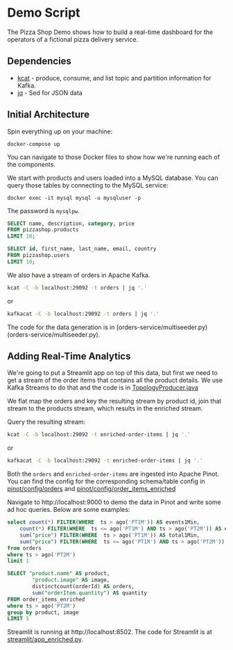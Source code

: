 # Demo Script

The Pizza Shop Demo shows how to build a real-time dashboard for the operators of a fictional pizza delivery service.

## Dependencies

* [kcat](https://docs.confluent.io/platform/current/app-development/kafkacat-usage.html) - produce, consume, and list topic and partition information for Kafka.
* [jq](https://stedolan.github.io/jq/) - Sed for JSON data

## Initial Architecture

Spin everything up on your machine:

```
docker-compose up
```

You can navigate to those Docker files to show how we're running each of the components.

We start with products and users loaded into a MySQL database. 
You can query those tables by connecting to the MySQL service:

```
docker exec -it mysql mysql -u mysqluser -p
```

The password is `mysqlpw`. 

```sql
SELECT name, description, category, price 
FROM pizzashop.products 
LIMIT 10;
```

```sql
SELECT id, first_name, last_name, email, country
FROM pizzashop.users 
LIMIT 10;
```

We also have a stream of orders in Apache Kafka.

```bash
kcat -C -b localhost:29092 -t orders | jq '.'
```

or 

```bash
kafkacat -C -b localhost:29092 -t orders | jq '.'
```

The code for the data generation is in [orders-service/multiseeder.py)(orders-service/multiseeder.py). 

## Adding Real-Time Analytics

We're going to put a Streamlit app on top of this data, but first we need to get a stream of the order items that contains all the product details.
We use Kafka Streams to do that and the code is in [TopologyProducer.java](kafka-streams-quarkus/src/main/java/pizzashop/streams/TopologyProducer.java)

We flat map the orders and key the resulting stream by product id, join that stream to the products stream, which results in the enriched stream.

Query the resulting stream:

```bash
kcat -C -b localhost:29092 -t enriched-order-items | jq '.'
```

or 

```bash
kafkacat -C -b localhost:29092 -t enriched-order-items | jq '.'
```

Both the `orders` and `enriched-order-items` are ingested into Apache Pinot.
You can find the config for the corresponding schema/table config in [pinot/config/orders](pinot/config/orders) and [pinot/config/order_items_enriched](pinot/config/order_items_enriched)

Navigate to http://localhost:9000 to demo the data in Pinot and write some ad hoc queries.
Below are some examples:

```sql
select count(*) FILTER(WHERE  ts > ago('PT1M')) AS events1Min,
    count(*) FILTER(WHERE  ts <= ago('PT1M') AND ts > ago('PT2M')) AS events1Min2Min,
    sum("price") FILTER(WHERE  ts > ago('PT1M')) AS total1Min,
    sum("price") FILTER(WHERE  ts <= ago('PT1M') AND ts > ago('PT2M')) AS total1Min2Min
from orders
where ts > ago('PT2M')
limit 1
```


```sql
SELECT "product.name" AS product, 
        "product.image" AS image,
        distinctcount(orderId) AS orders,
        sum("orderItem.quantity") AS quantity
FROM order_items_enriched
where ts > ago('PT2M')
group by product, image
LIMIT 5
```

Streamlit is running at http://localhost:8502.
The code for Streamlit is at [streamlit/app_enriched.py](streamlit/app_enriched.py).